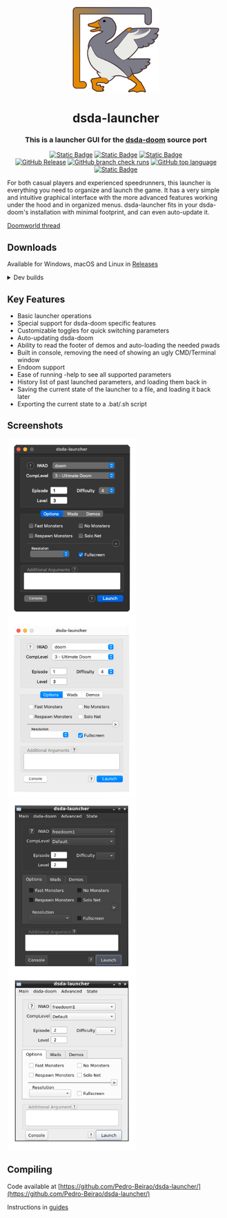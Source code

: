<div align="center">
    <img src="./src/icons/dsda-launcher.png" alt="dsda-doom logo" width="200"/>
    <h1>dsda-launcher</h1>
    <h3>This is a launcher GUI for the <a href="https://github.com/kraflab/dsda-doom">dsda-doom</a> source port</h3>
</div>

<div align="center" markdown="1">

[![Static Badge](https://img.shields.io/badge/Windows-grey)]()
[![Static Badge](https://img.shields.io/badge/macOS-grey?logo=apple)]()
[![Static Badge](https://img.shields.io/badge/Linux-grey?logo=linux)]()
<br>
[![GitHub Release](https://img.shields.io/github/v/release/Pedro-Beirao/dsda-launcher)](https://github.com/Pedro-Beirao/dsda-launcher/releases/latest)
[![GitHub branch check runs](https://img.shields.io/github/check-runs/Pedro-Beirao/dsda-launcher/master?logo=github&label=Continuous%20Integration)](https://github.com/Pedro-Beirao/dsda-launcher/actions)
[![GitHub top language](https://img.shields.io/github/languages/top/Pedro-Beirao/dsda-launcher)]()
[![Static Badge](https://img.shields.io/badge/Qt-grey?logo=qt)](https://www.qt.io)

</div>

For both casual players and experienced speedrunners, this launcher is everything you need to organize and launch the game. It has a very simple and intuitive graphical interface with the more advanced features working under the hood and in organized menus. dsda-launcher fits in your dsda-doom's installation with minimal footprint, and can even auto-update it.

[Doomworld thread](https://www.doomworld.com/forum/topic/121953-dsda-doom-source-port-on-mac-a-guide/)

## Downloads

Available for Windows, macOS and Linux in [Releases](https://github.com/Pedro-Beirao/dsda-launcher/releases/latest)

<details markdown="1">
  <summary>Dev builds</summary>
  
  <a href="https://github.com/Pedro-Beirao/dsda-launcher/actions">https://github.com/Pedro-Beirao/dsda-launcher/actions</a>

  Requires a github account to download and are only available for a 90 days after creation.
  
  > May be completely broken and unusable
</details>

## Key Features

- Basic launcher operations
- Special support for dsda-doom specific features
- Customizable toggles for quick switching parameters
- Auto-updating dsda-doom
- Ability to read the footer of demos and auto-loading the needed pwads
- Built in console, removing the need of showing an ugly CMD/Terminal window
- Endoom support
- Ease of running -help to see all supported parameters
- History list of past launched parameters, and loading them back in
- Saving the current state of the launcher to a file, and loading it back later
- Exporting the current state to a .bat/.sh script

## Screenshots

<div display="flex" flex-direction="row">
    <img src="./screenshots/mac-dark.png" width="300">
    <img src="./screenshots/mac-light.png" width="300">
</div>

<div display="flex" flex-direction="row">
    <img src="./screenshots/linux-dark.png" width="300">
    <img src="./screenshots/linux-light.png" width="300">
</div>

## Compiling

Code available at [https://github.com/Pedro-Beirao/dsda-launcher/](https://github.com/Pedro-Beirao/dsda-launcher/)

Instructions in [guides](./guides/)
